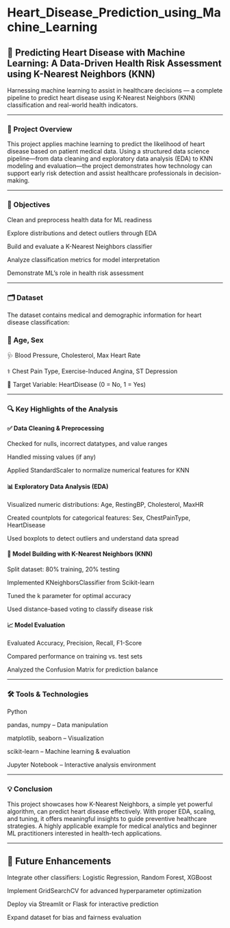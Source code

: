 # Heart_Disease_Prediction_using_Machine_Learning

## 💓 Predicting Heart Disease with Machine Learning: A Data-Driven Health Risk Assessment using K-Nearest Neighbors (KNN)

Harnessing machine learning to assist in healthcare decisions — a complete pipeline to predict heart disease using K-Nearest Neighbors (KNN) classification and real-world health indicators.

---

### 📌 Project Overview

This project applies machine learning to predict the likelihood of heart disease based on patient medical data. Using a structured data science pipeline—from data cleaning and exploratory data analysis (EDA) to KNN modeling and evaluation—the project demonstrates how technology can support early risk detection and assist healthcare professionals in decision-making.


---

### 🎯 Objectives

Clean and preprocess health data for ML readiness

Explore distributions and detect outliers through EDA

Build and evaluate a K-Nearest Neighbors classifier

Analyze classification metrics for model interpretation

Demonstrate ML’s role in health risk assessment

---



### 🗂️ Dataset

The dataset contains medical and demographic information for heart disease classification:

### 👤 Age, Sex

🩺 Blood Pressure, Cholesterol, Max Heart Rate

⚕️ Chest Pain Type, Exercise-Induced Angina, ST Depression

🎯 Target Variable: HeartDisease (0 = No, 1 = Yes)

---


### 🔍 Key Highlights of the Analysis

#### ✅ Data Cleaning & Preprocessing

Checked for nulls, incorrect datatypes, and value ranges

Handled missing values (if any)

Applied StandardScaler to normalize numerical features for KNN

#### 📊 Exploratory Data Analysis (EDA)

Visualized numeric distributions: Age, RestingBP, Cholesterol, MaxHR

Created countplots for categorical features: Sex, ChestPainType, HeartDisease

Used boxplots to detect outliers and understand data spread

#### 🤖 Model Building with K-Nearest Neighbors (KNN)

Split dataset: 80% training, 20% testing

Implemented KNeighborsClassifier from Scikit-learn

Tuned the k parameter for optimal accuracy

Used distance-based voting to classify disease risk

#### 📈 Model Evaluation

Evaluated Accuracy, Precision, Recall, F1-Score

Compared performance on training vs. test sets

Analyzed the Confusion Matrix for prediction balance

---



### 🛠 Tools & Technologies

Python

pandas, numpy – Data manipulation

matplotlib, seaborn – Visualization

scikit-learn – Machine learning & evaluation

Jupyter Notebook – Interactive analysis environment


---


### 💡 Conclusion

This project showcases how K-Nearest Neighbors, a simple yet powerful algorithm, can predict heart disease effectively. With proper EDA, scaling, and tuning, it offers meaningful insights to guide preventive healthcare strategies.
A highly applicable example for medical analytics and beginner ML practitioners interested in health-tech applications.


---


## 🔮 Future Enhancements

Integrate other classifiers: Logistic Regression, Random Forest, XGBoost

Implement GridSearchCV for advanced hyperparameter optimization

Deploy via Streamlit or Flask for interactive prediction

Expand dataset for bias and fairness evaluation
